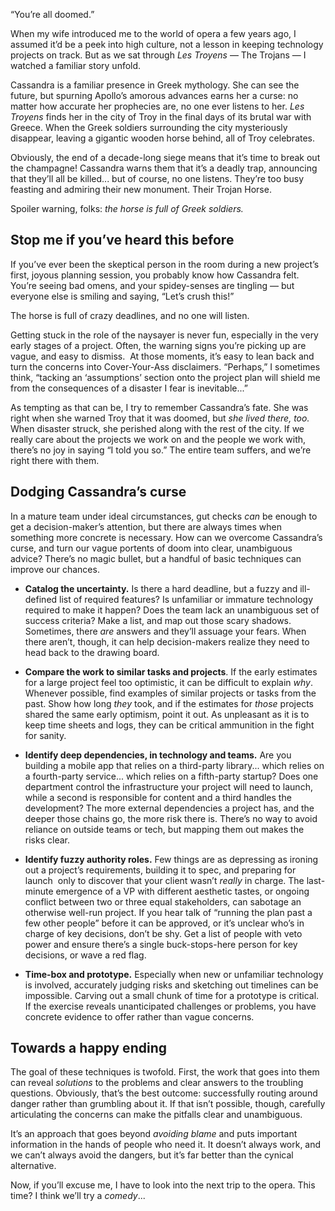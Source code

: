 

“You’re all doomed.”

When my wife introduced me to the world of opera a few years ago, I assumed it’d be a peek into high
culture, not a lesson in keeping technology projects on track. But as we sat through *Les Troyens* — The
Trojans — I watched a familiar story unfold.

Cassandra is a familiar presence in Greek mythology. She can see the future, but spurning Apollo’s amorous
advances earns her a curse: no matter how accurate her prophecies are, no one ever listens to her. *Les
Troyens* finds her in the city of Troy in the final days of its brutal war with Greece. When the Greek
soldiers surrounding the city mysteriously disappear, leaving a gigantic wooden horse behind, all of Troy
celebrates.

Obviously, the end of a decade-long siege means that it’s time to break out the champagne! Cassandra warns
them that it’s a deadly trap, announcing that they’ll all be killed... but of course, no one listens.
They’re too busy feasting and admiring their new monument. Their Trojan Horse.

Spoiler warning, folks: *the horse is full of Greek soldiers.*

## Stop me if you’ve heard this before

If you’ve ever been the skeptical person in the room during a new project’s first, joyous planning
session, you probably know how Cassandra felt. You’re seeing bad omens, and your spidey-senses are tingling
— but everyone else is smiling and saying, “Let’s crush this!”

The horse is full of crazy deadlines, and no one will listen.

Getting stuck in the role of the naysayer is never fun, especially in the very early stages of a project.
Often, the warning signs you’re picking up are vague, and easy to dismiss.  At those moments, it’s
easy to lean back and turn the concerns into Cover-Your-Ass disclaimers. “Perhaps,” I sometimes think,
“tacking an ‘assumptions’ section onto the project plan will shield me from the consequences of a
disaster I fear is inevitable...”

As tempting as that can be, I try to remember Cassandra’s fate. She was right when she warned Troy that it
was doomed, but *she lived there, too.* When disaster struck, she perished along with the rest of the city. If
we really care about the projects we work on and the people we work with, there’s no joy in saying “I told
you so.” The entire team suffers, and we’re right there with them.

## Dodging Cassandra’s curse

In a mature team under ideal circumstances, gut checks *can* be enough to get a decision-maker’s attention,
but there are always times when something more concrete is necessary. How can we overcome Cassandra’s curse,
and turn our vague portents of doom into clear, unambiguous advice? There’s no magic bullet, but a handful
of basic techniques can improve our chances.

 *  __Catalog the uncertainty.__ Is there a hard deadline, but a fuzzy and ill-defined list of required
features? Is unfamiliar or immature technology required to make it happen? Does the team lack an unambiguous
set of success criteria? Make a list, and map out those scary shadows. Sometimes, there *are* answers and
they’ll assuage your fears. When there aren’t, though, it can help decision-makers realize they need to
head back to the drawing board.

 *  __Compare the work to similar tasks and projects__. If the early estimates for a large project feel too
optimistic, it can be difficult to explain *why*. Whenever possible, find examples of similar projects or
tasks from the past. Show how long *they* took, and if the estimates for *those* projects shared the same
early optimism, point it out. As unpleasant as it is to keep time sheets and logs, they can be critical
ammunition in the fight for sanity.

 *  __Identify deep dependencies, in technology and teams.__ Are you building a mobile app that relies on a
third-party library... which relies on a fourth-party service... which relies on a fifth-party startup? Does
one department control the infrastructure your project will need to launch, while a second is responsible for
content and a third handles the development? The more external dependencies a project has, and the deeper
those chains go, the more risk there is. There’s no way to avoid reliance on outside teams or tech, but
mapping them out makes the risks clear.

 *  __Identify fuzzy authority roles.__ Few things are as depressing as ironing out a project’s
requirements, building it to spec, and preparing for launch  only to discover that your client wasn’t
*really* in charge. The last-minute emergence of a VP with different aesthetic tastes, or ongoing conflict
between two or three equal stakeholders, can sabotage an otherwise well-run project. If you hear talk of
“running the plan past a few other people” before it can be approved, or it’s unclear who’s in charge
of key decisions, don’t be shy. Get a list of people with veto power and ensure there’s a single
buck-stops-here person for key decisions, or wave a red flag. 

 *  __Time-box and prototype.__ Especially when new or unfamiliar technology is involved, accurately judging
risks and sketching out timelines can be impossible. Carving out a small chunk of time for a prototype is
critical. If the exercise reveals unanticipated challenges or problems, you have concrete evidence to offer
rather than vague concerns.

## Towards a happy ending

The goal of these techniques is twofold. First, the work that goes into them can reveal *solutions* to the
problems and clear answers to the troubling questions. Obviously, that’s the best outcome: successfully
routing around danger rather than grumbling about it. If that isn’t possible, though, carefully articulating
the concerns can make the pitfalls clear and unambiguous.

It’s an approach that goes beyond *avoiding blame* and puts important information in the hands of
people who need it. It doesn’t always work, and we can’t always avoid the dangers, but it’s far better
than the cynical alternative. 

Now, if you’ll excuse me, I have to look into the next trip to the opera. This time? I think we’ll try a
*comedy*...